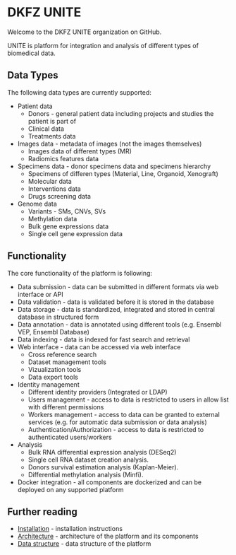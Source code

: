 # DKFZ UNITE
Welcome to the DKFZ UNITE organization on GitHub.

UNITE is platform for integration and analysis of different types of biomedical data.

## Data Types
The following data types are currently supported:

- Patient data
    - Donors - general patient data including projects and studies the patient is part of
    - Clinical data
    - Treatments data
- Images data - metadata of images (not the images themselves)
    - Images data of different types (MR)
    - Radiomics features data
- Specimens data - donor specimens data and specimens hierarchy
    - Specimens of differen types (Material, Line, Organoid, Xenograft)
    - Molecular data
    - Interventions data
    - Drugs screening data
- Genome data
    - Variants - SMs, CNVs, SVs
    - Methylation data
    - Bulk gene expressions data
    - Single cell gene expression data


## Functionality
The core functionality of the platform is following:

- Data submission - data can be submitted in different formats via web interface or API
- Data validation - data is validated before it is stored in the database
- Data storage - data is standardized, integrated and stored in central database in structured form
- Data annotation - data is annotated using different tools (e.g. Ensembl VEP, Ensembl Database)
- Data indexing - data is indexed for fast search and retrieval
- Web interface - data can be accessed via web interface
    - Cross reference search
    - Dataset management tools
    - Vizualization tools
    - Data export tools
- Identity management
    - Different identity providers (Integrated or LDAP)
    - Users management - access to data is restricted to users in allow list with different permissions
    - Workers management - access to data can be granted to external services (e.g. for automatic data submission or data analysis)
    - Authentication/Authorization - access to data is restricted to authenticated users/workers
- Analysis
    - Bulk RNA differential expression analysis (DESeq2)
    - Single cell RNA dataset creation analysis.
    - Donors survival estimation analysis (Kaplan-Meier).
    - Differential methylation analysis (Minfi).
- Docker integration - all components are dockerized and can be deployed on any supported platform

## Further reading
- [Installation](https://github.com/dkfz-unite/unite-environment) - installation instructions
- [Architecture](./architecture.md) - architecture of the platform and its components
- [Data structure](./data-structure.md) - data structure of the platform
<!-- - [Index structure](index-structure.md) - index structure of the platform -->


<!--
**Here are some ideas to get you started:**

🙋‍♀️ A short introduction - what is your organization all about?
🌈 Contribution guidelines - how can the community get involved?
👩‍💻 Useful resources - where can the community find your docs? Is there anything else the community should know?
🍿 Fun facts - what does your team eat for breakfast?
🧙 Remember, you can do mighty things with the power of [Markdown](https://docs.github.com/github/writing-on-github/getting-started-with-writing-and-formatting-on-github/basic-writing-and-formatting-syntax)
-->
